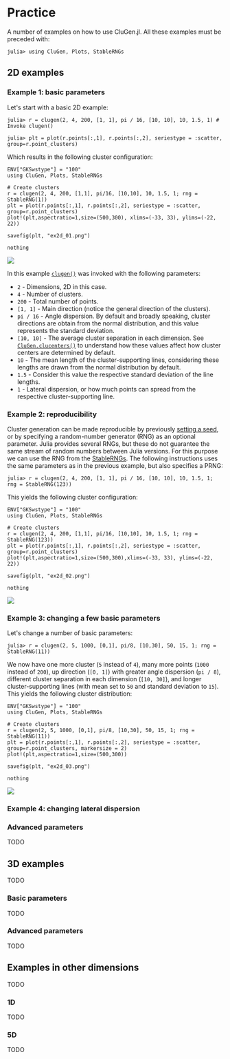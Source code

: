 # Practice

A number of examples on how to use CluGen.jl. All these examples must be
preceded with:

```julia-repl
julia> using CluGen, Plots, StableRNGs
```

## 2D examples

### Example 1: basic parameters

Let's start with a basic 2D example:

```julia-repl
julia> r = clugen(2, 4, 200, [1, 1], pi / 16, [10, 10], 10, 1.5, 1) # Invoke clugen()

julia> plt = plot(r.points[:,1], r.points[:,2], seriestype = :scatter, group=r.point_clusters)
```

Which results in the following cluster configuration:

```@eval
ENV["GKSwstype"] = "100"
using CluGen, Plots, StableRNGs

# Create clusters
r = clugen(2, 4, 200, [1,1], pi/16, [10,10], 10, 1.5, 1; rng = StableRNG(1))
plt = plot(r.points[:,1], r.points[:,2], seriestype = :scatter, group=r.point_clusters)
plot!(plt,aspectratio=1,size=(500,300), xlims=(-33, 33), ylims=(-22, 22))

savefig(plt, "ex2d_01.png")

nothing
```

![](ex2d_01.png)

In this example [`clugen()`](@ref) was invoked with the following parameters:

* `2` - Dimensions, 2D in this case.
* `4` - Number of clusters.
* `200` - Total number of points.
* `[1, 1]` - Main direction (notice the general direction of the clusters).
* `pi / 16` - Angle dispersion. By default and broadly speaking, cluster
  directions are obtain from the normal distribution, and this value represents
  the standard deviation.
* `[10, 10]` - The average cluster separation in each dimension. See
  [`CluGen.clucenters()`](@ref) to understand how these values affect how
  cluster centers are determined by default.
* `10` - The mean length of the cluster-supporting lines, considering these
  lengths are drawn from the normal distribution by default.
* `1.5` - Consider this value the respective standard deviation of the line
  lengths.
* `1` - Lateral dispersion, or how much points can spread from the respective
  cluster-supporting line.


### Example 2: reproducibility

Cluster generation can be made reproducible by previously [setting a
seed](https://docs.julialang.org/en/v1/stdlib/Random/#Random.seed!), or by
specifying a random-number generator (RNG) as an optional parameter. Julia
provides several RNGs, but these do not guarantee the same stream of random
numbers between Julia versions. For this purpose we can use the RNG from the
[StableRNGs](https://github.com/JuliaRandom/StableRNGs.jl). The following
instructions uses the same parameters as in the previous example, but also
specifies a PRNG:

```julia-repl
julia> r = clugen(2, 4, 200, [1, 1], pi / 16, [10, 10], 10, 1.5, 1; rng = StableRNG(123))
```

This yields the following cluster configuration:

```@eval
ENV["GKSwstype"] = "100"
using CluGen, Plots, StableRNGs

# Create clusters
r = clugen(2, 4, 200, [1,1], pi/16, [10,10], 10, 1.5, 1; rng = StableRNG(123))
plt = plot(r.points[:,1], r.points[:,2], seriestype = :scatter, group=r.point_clusters)
plot!(plt,aspectratio=1,size=(500,300),xlims=(-33, 33), ylims=(-22, 22))

savefig(plt, "ex2d_02.png")

nothing
```

![](ex2d_02.png)

### Example 3: changing a few basic parameters

Let's change a number of basic parameters:

```julia-repl
julia> r = clugen(2, 5, 1000, [0,1], pi/8, [10,30], 50, 15, 1; rng = StableRNG(11))
```

We now have one more cluster (`5` instead of `4`), many more points (`1000`
instead of `200`), up direction (`[0, 1]`) with greater angle dispersion
(`pi / 8`), different cluster separation in each dimension (`[10, 30]`), and
longer cluster-supporting lines (with mean set to `50` and standard deviation to
`15`). This yields the following cluster distribution:

```@eval
ENV["GKSwstype"] = "100"
using CluGen, Plots, StableRNGs

# Create clusters
r = clugen(2, 5, 1000, [0,1], pi/8, [10,30], 50, 15, 1; rng = StableRNG(11))
plt = plot(r.points[:,1], r.points[:,2], seriestype = :scatter, group=r.point_clusters, markersize = 2)
plot!(plt,aspectratio=1,size=(500,300))

savefig(plt, "ex2d_03.png")

nothing
```

![](ex2d_03.png)

### Example 4: changing lateral dispersion


### Advanced parameters

TODO

## 3D examples

TODO

### Basic parameters

TODO

### Advanced parameters

TODO

## Examples in other dimensions

TODO

### 1D

TODO

### 5D

TODO
